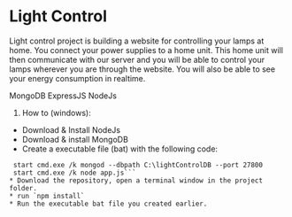 # Light Control

Light control project is building a website for controlling your lamps at home.
You connect your power supplies to a home unit. This home unit will then communicate with our server
and you will be able to control your lamps wherever you are through the website. You will also
be able to see your energy consumption in realtime. 


MongoDB
ExpressJS
NodeJs


1. How to (windows):
 * Download & Install NodeJs
 * Download & install MongoDB
 * Create a executable file (bat) with the following code:
 ```mkdir C:\lightControlDB
  start cmd.exe /k mongod --dbpath C:\lightControlDB --port 27800
  start cmd.exe /k node app.js```
 * Download the repository, open a terminal window in the project folder.
 * run `npm install`
 * Run the executable bat file you created earlier.


